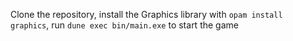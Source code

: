 Clone the repository, install the Graphics library with `opam install graphics`, run `dune exec bin/main.exe` to start the game
